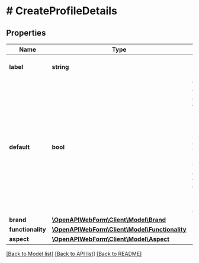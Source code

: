 # # CreateProfileDetails

## Properties

Name | Type | Description | Notes
------------ | ------------- | ------------- | -------------
**label** | **string** | Label to profile.&lt;br/&gt;The label must be unique. |
**default** | **bool** | Whether the profile will be used by default for all web forms. Default value is &lt;code&gt;false&lt;/code&gt;.&lt;br/&gt;We urge you to set one profile as default. This way, if you do not pass the profile in the API call, we will use the default profile from you for the web forms.&lt;br/&gt;&lt;br/&gt;There can only be one default profile at one time. | [optional] [default to false]
**brand** | [**\OpenAPIWebForm\Client\Model\Brand**](Brand.md) |  | [optional]
**functionality** | [**\OpenAPIWebForm\Client\Model\Functionality**](Functionality.md) |  | [optional]
**aspect** | [**\OpenAPIWebForm\Client\Model\Aspect**](Aspect.md) |  | [optional]

[[Back to Model list]](../../README.md#models) [[Back to API list]](../../README.md#endpoints) [[Back to README]](../../README.md)
